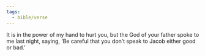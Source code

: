 ```yaml
---
tags:
  - bible/verse
---
```

It is in the power of my hand to hurt you, but the God of your father spoke to me last night, saying, ‘Be careful that you don’t speak to Jacob either good or bad.’
